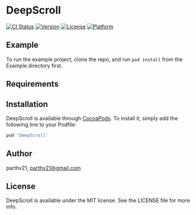 # DeepScroll

[![CI Status](https://img.shields.io/travis/parthv21/DeepScroll.svg?style=flat)](https://travis-ci.org/parthv21/DeepScroll)
[![Version](https://img.shields.io/cocoapods/v/DeepScroll.svg?style=flat)](https://cocoapods.org/pods/DeepScroll)
[![License](https://img.shields.io/cocoapods/l/DeepScroll.svg?style=flat)](https://cocoapods.org/pods/DeepScroll)
[![Platform](https://img.shields.io/cocoapods/p/DeepScroll.svg?style=flat)](https://cocoapods.org/pods/DeepScroll)

## Example

To run the example project, clone the repo, and run `pod install` from the Example directory first.

## Requirements

## Installation

DeepScroll is available through [CocoaPods](https://cocoapods.org). To install
it, simply add the following line to your Podfile:

```ruby
pod 'DeepScroll'
```

## Author

parthv21, parthv21@gmail.com

## License

DeepScroll is available under the MIT license. See the LICENSE file for more info.
